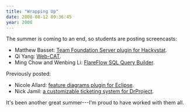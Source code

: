 ```yaml
---
title: "Wrapping Up"
date: 2008-08-12 09:36:45
year: 2008
---
```

The summer is coming to an end, so students are posting screencasts:
<ul>
	<li>Matthew Basset: <a href="http://hackystat-sensor-tfs.googlecode.com/svn/wiki/Video/Demo.swf">Team Foundation Server plugin for Hackystat</a>.</li>
	<li>Qi Yang: <a href="http://summerwebcat.wordpress.com/2008/08/07/showntell/">Web-CAT</a>.</li>
	<li>Ming Chow and Wenbing Li: <a href="http://blip.tv/file/1167102/">FlareFlow SQL Query Builder</a>.</li>
</ul>
Previously posted:
<ul>
	<li>Nicole Allard: <a href="http://youtube.com/watch?v=XbleLff3ydI">feature diagrams plugin for Eclipse</a>.</li>
	<li>Nick Jamil: <a href="http://drpnewt.wordpress.com/2008/07/17/newt-screencast-2/">a customizable ticketing system for DrProject</a>.</li>
</ul>
It's been another great summer---I'm proud to have worked with them all.
